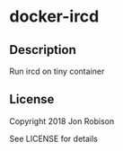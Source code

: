 # docker-ircd

## Description

Run ircd on tiny container

## License

Copyright 2018 Jon Robison

See LICENSE for details

